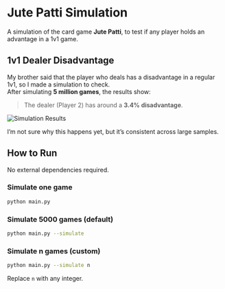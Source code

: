 # Jute Patti Simulation

A simulation of the card game **Jute Patti**, to test if any player holds an advantage in a 1v1 game.

## 1v1 Dealer Disadvantage

My brother said that the player who deals has a disadvantage in a regular 1v1, so I made a simulation to check.  
After simulating **5 million games**, the results show:

> The dealer (Player 2) has around a **3.4% disadvantage**.

![Simulation Results](https://github.com/user-attachments/assets/83b950d3-1dd2-4ad7-bdd4-b11a92968921)

I’m not sure why this happens yet, but it’s consistent across large samples.

## How to Run

No external dependencies required.

### Simulate one game
```bash
python main.py
````

### Simulate 5000 games (default)

```bash
python main.py --simulate
```

### Simulate n games (custom)

```bash
python main.py --simulate n
```

Replace `n` with any integer.

